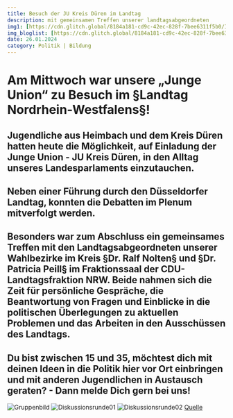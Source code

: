```yaml
---
title: Besuch der JU Kreis Düren im Landtag
description: mit gemeinsamen Treffen unserer landtagsabgeordneten
img1: [https://cdn.glitch.global/8184a181-cd9c-42ec-828f-7bee6311f5b0/IMG-20240126-WA0003.jpg?v=1750241228365]#img-right
img_bloglist: [https://cdn.glitch.global/8184a181-cd9c-42ec-828f-7bee6311f5b0/IMG-20240126-WA0000.jpg?v=1750241232079]
date: 26.01.2024
category: Politik | Bildung 
---
```


# Am Mittwoch war unsere „Junge Union“ zu Besuch im §Landtag Nordrhein-Westfalens§! 
## Jugendliche aus Heimbach und dem Kreis Düren hatten heute die Möglichkeit, auf Einladung der Junge Union - JU Kreis Düren, in den Alltag unseres Landesparlaments einzutauchen. 
## Neben einer Führung durch den Düsseldorfer Landtag, konnten die Debatten im Plenum mitverfolgt werden. 
## Besonders war zum Abschluss ein gemeinsames Treffen mit den Landtagsabgeordneten unserer Wahlbezirke im Kreis §Dr. Ralf Nolten§ und §Dr. Patricia Peill§ im Fraktionssaal der CDU-Landtagsfraktion NRW. Beide nahmen sich die Zeit für persönliche Gespräche, die Beantwortung von Fragen und Einblicke in die politischen Überlegungen zu aktuellen Problemen und das Arbeiten in den Ausschüssen des Landtags. 
## Du bist zwischen 15 und 35, möchtest dich mit deinen Ideen in die Politik hier vor Ort einbringen und mit anderen Jugendlichen in Austausch geraten? - Dann melde Dich gern bei uns!
![Gruppenbild](https://cdn.glitch.global/8184a181-cd9c-42ec-828f-7bee6311f5b0/IMG-20240126-WA0000.jpg?v=1750241232079)
![Diskussionsrunde01](https://cdn.glitch.global/8184a181-cd9c-42ec-828f-7bee6311f5b0/IMG-20240126-WA0002.jpg?v=1750241224872)
![Diskussionsrunde02](https://cdn.glitch.global/8184a181-cd9c-42ec-828f-7bee6311f5b0/IMG-20240126-WA0004.jpg?v=1750241220651)
[Quelle](https://www.cdu-heimbach.de/aktuelles/junge-union-zu-besuch-im-landtag-nordrhein-westfalens/)